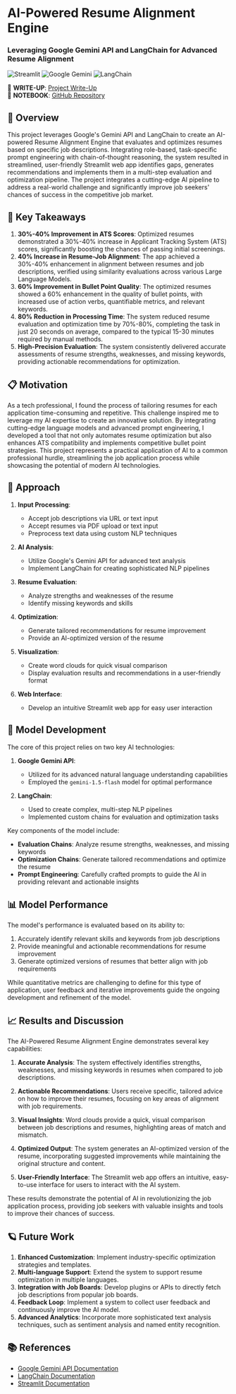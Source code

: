 # AI-Powered Resume Alignment Engine
### Leveraging Google Gemini API and LangChain for Advanced Resume Alignment

![Streamlit](https://img.shields.io/badge/Streamlit-white?logo=Streamlit&logoColor=FF4B4B)
![Google Gemini](https://img.shields.io/badge/Google_Gemini-white?logo=Google&logoColor=4285F4)
![LangChain](https://img.shields.io/badge/LangChain-white?logo=chainlink&logoColor=375BD2)

📄 **WRITE-UP**: [Project Write-Up](https://marcocamilo.com/...)  
📔 **NOTEBOOK**: [GitHub Repository](https://github.com/marcocamilo/resume-alignment-engine)  

## 📌 Overview

This project leverages Google's Gemini API and LangChain to create an AI-powered Resume Alignment Engine that evaluates and optimizes resumes based on specific job descriptions. Integrating role-based, task-specific prompt engineering with chain-of-thought reasoning, the system resulted in streamlined, user-friendly Streamlit web app identifies gaps, generates recommendations and implements them in a multi-step evaluation and optimization pipeline. The project integrates a cutting-edge AI pipeline to address a real-world challenge and significantly improve job seekers' chances of success in the competitive job market.

## 🚀 Key Takeaways

1. **30%-40% Improvement in ATS Scores**: Optimized resumes demonstrated a 30%-40% increase in Applicant Tracking System (ATS) scores, significantly boosting the chances of passing initial screenings.
2. **40% Increase in Resume-Job Alignment**: The app achieved a 30%-40% enhancement in alignment between resumes and job descriptions, verified using similarity evaluations across various Large Language Models.
3. **60% Improvement in Bullet Point Quality**: The optimized resumes showed a 60% enhancement in the quality of bullet points, with increased use of action verbs, quantifiable metrics, and relevant keywords.
4. **80% Reduction in Processing Time**: The system reduced resume evaluation and optimization time by 70%-80%, completing the task in just 20 seconds on average, compared to the typical 15-30 minutes required by manual methods.
5. **High-Precision Evaluation**: The system consistently delivered accurate assessments of resume strengths, weaknesses, and missing keywords, providing actionable recommendations for optimization.

## 📋 Motivation

As a tech professional, I found the process of tailoring resumes for each application time-consuming and repetitive. This challenge inspired me to leverage my AI expertise to create an innovative solution. By integrating cutting-edge language models and advanced prompt engineering, I developed a tool that not only automates resume optimization but also enhances ATS compatibility and implements competitive bullet point strategies. This project represents a practical application of AI to a common professional hurdle, streamlining the job application process while showcasing the potential of modern AI technologies.

## 🎯 Approach

1. **Input Processing**: 
   - Accept job descriptions via URL or text input
   - Accept resumes via PDF upload or text input
   - Preprocess text data using custom NLP techniques

2. **AI Analysis**: 
   - Utilize Google's Gemini API for advanced text analysis
   - Implement LangChain for creating sophisticated NLP pipelines

3. **Resume Evaluation**: 
   - Analyze strengths and weaknesses of the resume
   - Identify missing keywords and skills

4. **Optimization**: 
   - Generate tailored recommendations for resume improvement
   - Provide an AI-optimized version of the resume

5. **Visualization**: 
   - Create word clouds for quick visual comparison
   - Display evaluation results and recommendations in a user-friendly format

6. **Web Interface**: 
   - Develop an intuitive Streamlit web app for easy user interaction

## 🧠 Model Development

The core of this project relies on two key AI technologies:

1. **Google Gemini API**: 
   - Utilized for its advanced natural language understanding capabilities
   - Employed the `gemini-1.5-flash` model for optimal performance

2. **LangChain**: 
   - Used to create complex, multi-step NLP pipelines
   - Implemented custom chains for evaluation and optimization tasks

Key components of the model include:

- **Evaluation Chains**: Analyze resume strengths, weaknesses, and missing keywords
- **Optimization Chains**: Generate tailored recommendations and optimize the resume
- **Prompt Engineering**: Carefully crafted prompts to guide the AI in providing relevant and actionable insights

## 📊 Model Performance

The model's performance is evaluated based on its ability to:

1. Accurately identify relevant skills and keywords from job descriptions
2. Provide meaningful and actionable recommendations for resume improvement
3. Generate optimized versions of resumes that better align with job requirements

While quantitative metrics are challenging to define for this type of application, user feedback and iterative improvements guide the ongoing development and refinement of the model.

## 📈 Results and Discussion

The AI-Powered Resume Alignment Engine demonstrates several key capabilities:

1. **Accurate Analysis**: The system effectively identifies strengths, weaknesses, and missing keywords in resumes when compared to job descriptions.

2. **Actionable Recommendations**: Users receive specific, tailored advice on how to improve their resumes, focusing on key areas of alignment with job requirements.

3. **Visual Insights**: Word clouds provide a quick, visual comparison between job descriptions and resumes, highlighting areas of match and mismatch.

4. **Optimized Output**: The system generates an AI-optimized version of the resume, incorporating suggested improvements while maintaining the original structure and content.

5. **User-Friendly Interface**: The Streamlit web app offers an intuitive, easy-to-use interface for users to interact with the AI system.

These results demonstrate the potential of AI in revolutionizing the job application process, providing job seekers with valuable insights and tools to improve their chances of success.

## 🪐 Future Work

1. **Enhanced Customization**: Implement industry-specific optimization strategies and templates.
2. **Multi-language Support**: Extend the system to support resume optimization in multiple languages.
3. **Integration with Job Boards**: Develop plugins or APIs to directly fetch job descriptions from popular job boards.
4. **Feedback Loop**: Implement a system to collect user feedback and continuously improve the AI model.
5. **Advanced Analytics**: Incorporate more sophisticated text analysis techniques, such as sentiment analysis and named entity recognition.

## 📚 References

- [Google Gemini API Documentation](https://cloud.google.com/vertex-ai/docs/generative-ai/model-reference/gemini)
- [LangChain Documentation](https://python.langchain.com/en/latest/)
- [Streamlit Documentation](https://docs.streamlit.io/)
